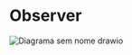 <h1>Observer</h1>

![Diagrama sem nome drawio](https://github.com/JulianaGO/Bertoti/assets/88887821/cb9abcba-14a3-4788-8049-376e1dd49232)
